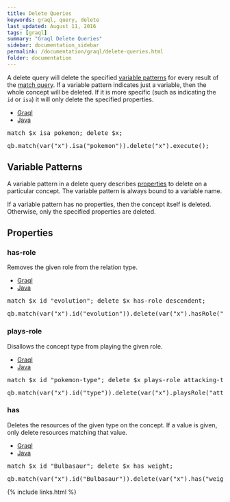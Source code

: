 ```yaml
---
title: Delete Queries
keywords: graql, query, delete
last_updated: August 11, 2016
tags: [graql]
summary: "Graql Delete Queries"
sidebar: documentation_sidebar
permalink: /documentation/graql/delete-queries.html
folder: documentation
---
```


A delete query will delete the specified [variable
patterns](#variable-patterns) for every result of the [match
query](match-queries.html). If a variable pattern indicates just a variable, then
the whole concept will be deleted. If it is more specific (such as indicating
the `id` or `isa`) it will only delete the specified properties.
<ul id="profileTabs" class="nav nav-tabs">
    <li class="active"><a href="#shell1" data-toggle="tab">Graql</a></li>
    <li><a href="#java1" data-toggle="tab">Java</a></li>
</ul>

<div class="tab-content">
<div role="tabpanel" class="tab-pane active" id="shell1">
<pre>
match $x isa pokemon; delete $x;
</pre>
</div>
<div role="tabpanel" class="tab-pane" id="java1">
<pre>
qb.match(var("x").isa("pokemon")).delete("x").execute();
</pre>
</div> <!-- tab-pane -->
</div> <!-- tab-content -->


## Variable Patterns

A variable pattern in a delete query describes [properties](#properties) to
delete on a particular concept. The variable pattern is always bound to a
variable name.

If a variable pattern has no properties, then the concept itself is deleted.
Otherwise, only the specified properties are deleted.

## Properties

### has-role
Removes the given role from the relation type.
<ul id="profileTabs" class="nav nav-tabs">
    <li class="active"><a href="#shell2" data-toggle="tab">Graql</a></li>
    <li><a href="#java2" data-toggle="tab">Java</a></li>
</ul>

<div class="tab-content">
<div role="tabpanel" class="tab-pane active" id="shell2">
<pre>
match $x id "evolution"; delete $x has-role descendent;
</pre>
</div>
<div role="tabpanel" class="tab-pane" id="java2">
<pre>
qb.match(var("x").id("evolution")).delete(var("x").hasRole("descendent"));
</pre>
</div> <!-- tab-pane -->
</div> <!-- tab-content -->


### plays-role
Disallows the concept type from playing the given role.

<ul id="profileTabs" class="nav nav-tabs">
    <li class="active"><a href="#shell3" data-toggle="tab">Graql</a></li>
    <li><a href="#java3" data-toggle="tab">Java</a></li>
</ul>

<div class="tab-content">
<div role="tabpanel" class="tab-pane active" id="shell3">
<pre>
match $x id "pokemon-type"; delete $x plays-role attacking-type;
</pre>
</div>
<div role="tabpanel" class="tab-pane" id="java3">
<pre>
qb.match(var("x").id("type")).delete(var("x").playsRole("attacking-type"));
</pre>
</div> <!-- tab-pane -->
</div> <!-- tab-content -->

### has
Deletes the resources of the given type on the concept. If a value is given,
only delete resources matching that value.

<ul id="profileTabs" class="nav nav-tabs">
    <li class="active"><a href="#shell4" data-toggle="tab">Graql</a></li>
    <li><a href="#java4" data-toggle="tab">Java</a></li>
</ul>

<div class="tab-content">
<div role="tabpanel" class="tab-pane active" id="shell4">
<pre>
match $x id "Bulbasaur"; delete $x has weight;
</pre>
</div>
<div role="tabpanel" class="tab-pane" id="java4">
<pre>
qb.match(var("x").id("Bulbasaur")).delete(var("x").has("weight"));
</pre>
</div> <!-- tab-pane -->
</div> <!-- tab-content -->

{% include links.html %}

